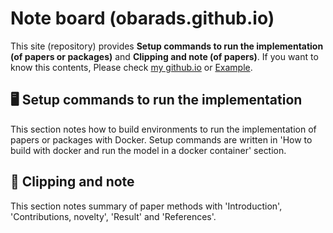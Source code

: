 # Note board (obarads.github.io)
This site (repository) provides **Setup commands to run the implementation (of papers or packages)** and **Clipping and note (of papers)**.
If you want to know this contents, Please check [my github.io](https://obarads.github.io/) or [Example](https://obarads.github.io/papers/Text2Room%20Extracting%20Textured%203D%20Meshes%20from%202D%20Text-to-Image%20Models.md).

## 🖥️ Setup commands to run the implementation
This section notes how to build environments to run the implementation of papers or packages with Docker. Setup commands are written in 'How to build with docker and run the model in a docker container' section. 

## 📝 Clipping and note
This section notes summary of paper methods with 'Introduction', 'Contributions, novelty', 'Result' and 'References'.



